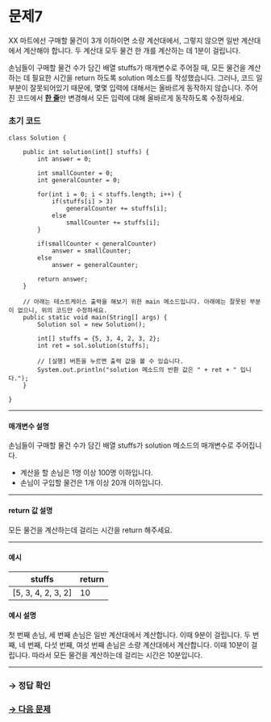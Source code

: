 # 문제7

XX 마트에선 구매할 물건이 3개 이하이면 소량 계산대에서, 그렇지 않으면 일반 계산대에서 계산해야 합니다. 두 계산대 모두 물건 한 개를 계산하는 데 1분이 걸립니다.

손님들이 구매할 물건 수가 담긴 배열 stuffs가 매개변수로 주어질 때, 모든 물건을 계산하는 데 필요한 시간을 return 하도록 solution 메소드를 작성했습니다. 그러나, 코드 일부분이 잘못되어있기 때문에, 몇몇 입력에 대해서는 올바르게 동작하지 않습니다. 주어진 코드에서 <u>**한 줄**</u>만 변경해서 모든 입력에 대해 올바르게 동작하도록 수정하세요.

### 초기 코드

```
class Solution {

    public int solution(int[] stuffs) {
        int answer = 0;

        int smallCounter = 0;
        int generalCounter = 0;

        for(int i = 0; i < stuffs.length; i++) {
            if(stuffs[i] > 3)
                generalCounter += stuffs[i];
            else
                smallCounter += stuffs[i];
        }

        if(smallCounter < generalCounter)
            answer = smallCounter;
        else
            answer = generalCounter;
        
        return answer;
    }

    // 아래는 테스트케이스 출력을 해보기 위한 main 메소드입니다. 아래에는 잘못된 부분이 없으니, 위의 코드만 수정하세요.
    public static void main(String[] args) {
    	Solution sol = new Solution();

    	int[] stuffs = {5, 3, 4, 2, 3, 2};
    	int ret = sol.solution(stuffs);

    	// [실행] 버튼을 누르면 출력 값을 볼 수 있습니다.
    	System.out.println("solution 메소드의 반환 값은 " + ret + " 입니다.");
    }
    
}
```

---

#### 매개변수 설명
손님들이 구매할 물건 수가 담긴 배열 stuffs가 solution 메소드의 매개변수로 주어집니다.

* 계산을 할 손님은 1명 이상 100명 이하입니다.
* 손님이 구입할 물건은 1개 이상 20개 이하입니다.

---

#### return 값 설명
모든 물건을 계산하는데 걸리는 시간을 return 해주세요.

---
#### 예시

| stuffs         	| return |
|--------------------|--------|
| [5, 3, 4, 2, 3, 2] | 10 	|

#### 예시 설명

첫 번째 손님, 세 번째 손님은 일반 계산대에서 계산합니다. 이때 9분이 걸립니다.
두 번째, 네 번째, 다섯 번째, 여섯 번째 손님은 소량 계산대에서 계산합니다. 이때 10분이 걸립니다.
따라서 모든 물건을 계산하는데 걸리는 시간은 10분입니다.

---

### → 정답 확인

### [→ 다음 문제](../no_08/ "COS Pro 2급 Java 5차 8번 문제")
